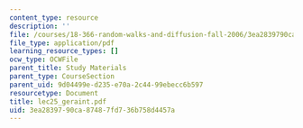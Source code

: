 ```yaml
---
content_type: resource
description: ''
file: /courses/18-366-random-walks-and-diffusion-fall-2006/3ea2839790ca87487fd736b758d4457a_lec25_geraint.pdf
file_type: application/pdf
learning_resource_types: []
ocw_type: OCWFile
parent_title: Study Materials
parent_type: CourseSection
parent_uid: 9d04499e-d235-e70a-2c44-99ebecc6b597
resourcetype: Document
title: lec25_geraint.pdf
uid: 3ea28397-90ca-8748-7fd7-36b758d4457a
---
```

